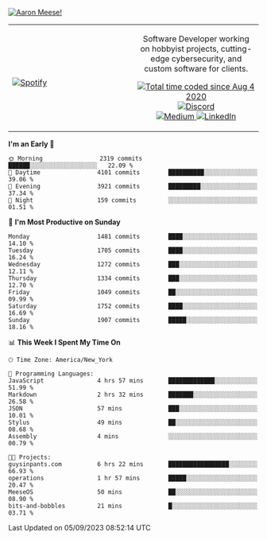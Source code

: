 [![Aaron Meese!](https://user-images.githubusercontent.com/17814535/88975338-a2aabf00-d27f-11ea-963f-8a19608716b4.png)](https://github.com/ajmeese7/readme-ascii "README ASCII")

<!-- Modified from project here: https://github.com/novatorem/novatorem -->
<table width="100%">
  <tr>
  <td width="50%">

&nbsp; <br> [![Spotify](https://ajmeese7.vercel.app/api/spotify)](https://open.spotify.com/user/ajmeese)

  </td>
  <td width="50%">
    <p align="center">
    Software Developer working on hobbyist projects, cutting-edge cybersecurity, and custom software for clients.
    </p>
    <p align="center">
      <a href="https://wakatime.com/@f726891d-3b02-46cd-9b60-e8c59f9e2b14">
        <img src="https://wakatime.com/badge/user/f726891d-3b02-46cd-9b60-e8c59f9e2b14.svg" alt="Total time coded since Aug 4 2020" title="WakaTime" />
      </a>
      <a href="http://link.aaronmeese.com/discord">
        <img src="https://img.shields.io/badge/discord-ajmeese7%234835-369?style=flat-square&logo=discord&logoColor=white&color=purple" alt="Discord" title="Discord">
      </a>
      <br />
      <a href="https://link.aaronmeese.com/medium">
        <img src="https://img.shields.io/badge/medium-ajmeese7-1DB954?style=flat-square&logo=medium&logoColor=white" alt="Medium" title="Medium">
      </a>
      <a href="https://link.aaronmeese.com/linkedin">
        <img src="https://img.shields.io/badge/linkedIn-aaronmeese-1DB954?style=flat-square&logo=linkedin&logoColor=white&color=blue" alt="LinkedIn" title="LinkedIn">
      </a>
    </p>
  </td>

</table>

[//]: <> (The `&nbsp;` is to have Aphelion take up more space)

<!--START_SECTION:waka-->
**I'm an Early 🐤** 

```text
🌞 Morning                2319 commits        ██████░░░░░░░░░░░░░░░░░░░   22.09 % 
🌆 Daytime                4101 commits        ██████████░░░░░░░░░░░░░░░   39.06 % 
🌃 Evening                3921 commits        █████████░░░░░░░░░░░░░░░░   37.34 % 
🌙 Night                  159 commits         ░░░░░░░░░░░░░░░░░░░░░░░░░   01.51 % 
```
📅 **I'm Most Productive on Sunday** 

```text
Monday                   1481 commits        ████░░░░░░░░░░░░░░░░░░░░░   14.10 % 
Tuesday                  1705 commits        ████░░░░░░░░░░░░░░░░░░░░░   16.24 % 
Wednesday                1272 commits        ███░░░░░░░░░░░░░░░░░░░░░░   12.11 % 
Thursday                 1334 commits        ███░░░░░░░░░░░░░░░░░░░░░░   12.70 % 
Friday                   1049 commits        ██░░░░░░░░░░░░░░░░░░░░░░░   09.99 % 
Saturday                 1752 commits        ████░░░░░░░░░░░░░░░░░░░░░   16.69 % 
Sunday                   1907 commits        █████░░░░░░░░░░░░░░░░░░░░   18.16 % 
```


📊 **This Week I Spent My Time On** 

```text
🕑︎ Time Zone: America/New_York

💬 Programming Languages: 
JavaScript               4 hrs 57 mins       █████████████░░░░░░░░░░░░   51.99 % 
Markdown                 2 hrs 32 mins       ███████░░░░░░░░░░░░░░░░░░   26.58 % 
JSON                     57 mins             ███░░░░░░░░░░░░░░░░░░░░░░   10.01 % 
Stylus                   49 mins             ██░░░░░░░░░░░░░░░░░░░░░░░   08.68 % 
Assembly                 4 mins              ░░░░░░░░░░░░░░░░░░░░░░░░░   00.79 % 

🐱‍💻 Projects: 
guysinpants.com          6 hrs 22 mins       █████████████████░░░░░░░░   66.93 % 
operations               1 hr 57 mins        █████░░░░░░░░░░░░░░░░░░░░   20.47 % 
MeeseOS                  50 mins             ██░░░░░░░░░░░░░░░░░░░░░░░   08.90 % 
bits-and-bobbles         21 mins             █░░░░░░░░░░░░░░░░░░░░░░░░   03.71 % 
```


 Last Updated on 05/09/2023 08:52:14 UTC
<!--END_SECTION:waka-->
